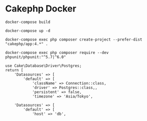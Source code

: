 # Cakephp Docker

```shell
docker-compose build
```

```shell
docker-compose up -d
```

```shell
docker-compose exec php composer create-project --prefer-dist "cakephp/app:4.*" .
```

```shell
docker-compose exec php composer require --dev phpunit/phpunit:"^5.7|^6.0"
```

```php:app.php
use Cake\Database\Driver\Postgres;
return [
    'Datasources' => [
        'default' => [
            'className' => Connection::class,
            'driver' => Postgres::class,,
            'persistent' => false,
            'timezone' => 'Asia/Tokyo',
```

```php:app_local.php
    'Datasources' => [
        'default' => [
            'host' => 'db',
```

